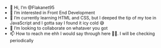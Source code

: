 - 👋 Hi, I’m @Flakanet95
- 👀 I’m interested in Front End Development
- 🌱 I’m currently learning HTML and CSS, but I deeped the tip of my toe in JavaScript and I gotta say I found it icy cold 😅
- 💞️ I’m looking to collaborate on whataver you got
- 📫 How to reach me ehh I would say through here 🤷‍♀. I will be checking periodically

<!---
Flakanet95/Flakanet95 is a ✨ special ✨ repository because its `README.md` (this file) appears on your GitHub profile.
You can click the Preview link to take a look at your changes.
--->
